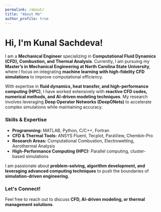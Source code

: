 ```yaml
---
permalink: /about/
title: "About Me"
author_profile: true
---
```


# Hi, I'm Kunal Sachdeva!

I am a **Mechanical Engineer** specializing in **Computational Fluid Dynamics (CFD), Combustion, and Thermal Analysis**. Currently, I am pursuing my **Master’s in Mechanical Engineering at North Carolina State University**, where I focus on integrating **machine learning with high-fidelity CFD simulations** to improve computational efficiency.

With expertise in **fluid dynamics, heat transfer, and high-performance computing (HPC)**, I have worked extensively with **reactive CFD codes, numerical methods, and AI-driven modeling techniques**. My research involves leveraging **Deep Operator Networks (DeepONets)** to accelerate complex simulations while maintaining accuracy.

### Skills & Expertise
- **Programming:** MATLAB, Python, C/C++, Fortran
- **CFD & Thermal Tools:** ANSYS Fluent, Tecplot, ParaView, Chemkin-Pro
- **Research Areas:** Computational Combustion, Electrowetting, Aerothermal Analysis
- **High-Performance Computing (HPC):** Parallel computing, cluster-based simulations

I am passionate about **problem-solving, algorithm development, and leveraging advanced computing techniques** to push the boundaries of **simulation-driven engineering**.

### Let's Connect!
Feel free to reach out to discuss **CFD, AI-driven modeling, or thermal management solutions**.
